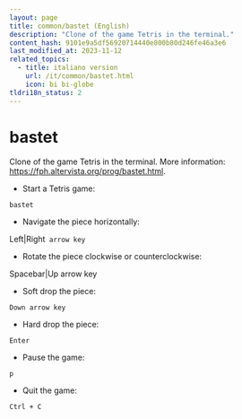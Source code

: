 ```yaml
---
layout: page
title: common/bastet (English)
description: "Clone of the game Tetris in the terminal."
content_hash: 9101e9a5df56920714440e800b80d246fe46a3e6
last_modified_at: 2023-11-12
related_topics:
  - title: italiano version
    url: /it/common/bastet.html
    icon: bi bi-globe
tldri18n_status: 2
---
```

# bastet

Clone of the game Tetris in the terminal.
More information: <https://fph.altervista.org/prog/bastet.html>.

- Start a Tetris game:

`bastet`

- Navigate the piece horizontally:

<span class="tldr-var badge badge-pill bg-dark-lm bg-white-dm text-white-lm text-dark-dm font-weight-bold">Left|Right</span>` arrow key`

- Rotate the piece clockwise or counterclockwise:

<span class="tldr-var badge badge-pill bg-dark-lm bg-white-dm text-white-lm text-dark-dm font-weight-bold">Spacebar|Up arrow key</span>

- Soft drop the piece:

`Down arrow key`

- Hard drop the piece:

`Enter`

- Pause the game:

`p`

- Quit the game:

`Ctrl + C`

